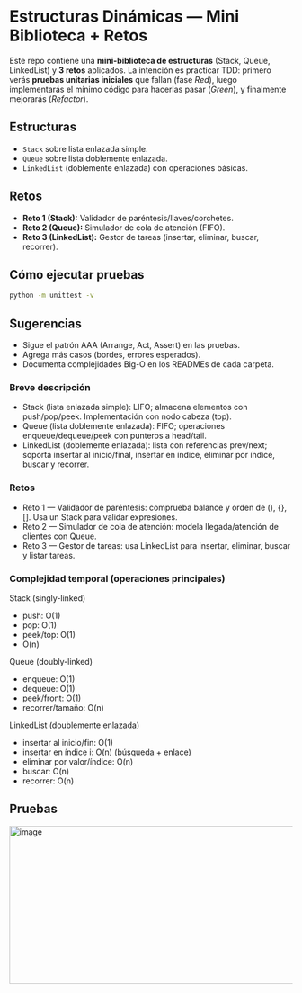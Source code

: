 # Estructuras Dinámicas — Mini Biblioteca + Retos

Este repo contiene una **mini-biblioteca de estructuras** (Stack, Queue, LinkedList) y **3 retos** aplicados. La intención es practicar TDD: primero verás **pruebas unitarias iniciales** que fallan (fase _Red_), luego implementarás el mínimo código para hacerlas pasar (_Green_), y finalmente mejorarás (_Refactor_).

## Estructuras

- `Stack` sobre lista enlazada simple.
- `Queue` sobre lista doblemente enlazada.
- `LinkedList` (doblemente enlazada) con operaciones básicas.

## Retos

- **Reto 1 (Stack):** Validador de paréntesis/llaves/corchetes.
- **Reto 2 (Queue):** Simulador de cola de atención (FIFO).
- **Reto 3 (LinkedList):** Gestor de tareas (insertar, eliminar, buscar, recorrer).

## Cómo ejecutar pruebas

```bash
python -m unittest -v
```

## Sugerencias

- Sigue el patrón AAA (Arrange, Act, Assert) en las pruebas.
- Agrega más casos (bordes, errores esperados).
- Documenta complejidades Big-O en los READMEs de cada carpeta.

### Breve descripción

- Stack (lista enlazada simple): LIFO; almacena elementos con push/pop/peek. Implementación con nodo cabeza (top).
- Queue (lista doblemente enlazada): FIFO; operaciones enqueue/dequeue/peek con punteros a head/tail.
- LinkedList (doblemente enlazada): lista con referencias prev/next; soporta insertar al inicio/final, insertar en índice, eliminar por índice, buscar y recorrer.

### Retos

- Reto 1 — Validador de paréntesis: comprueba balance y orden de (), {}, []. Usa un Stack para validar expresiones.
- Reto 2 — Simulador de cola de atención: modela llegada/atención de clientes con Queue.
- Reto 3 — Gestor de tareas: usa LinkedList para insertar, eliminar, buscar y listar tareas.

### Complejidad temporal (operaciones principales)

Stack (singly-linked)

- push: O(1)
- pop: O(1)
- peek/top: O(1)
- O(n)

Queue (doubly-linked)

- enqueue: O(1)
- dequeue: O(1)
- peek/front: O(1)
- recorrer/tamaño: O(n)

LinkedList (doublemente enlazada)

- insertar al inicio/fin: O(1)
- insertar en índice i: O(n) (búsqueda + enlace)
- eliminar por valor/índice: O(n)
- buscar: O(n)
- recorrer: O(n)

## Pruebas

<img width="935" height="281" alt="image" src="https://github.com/user-attachments/assets/0b768f51-8371-40c5-b4c1-31eceb568ab1" />
